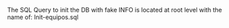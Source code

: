 The SQL Query to init the DB with fake INFO is located at root level with the name of: Init-equipos.sql
